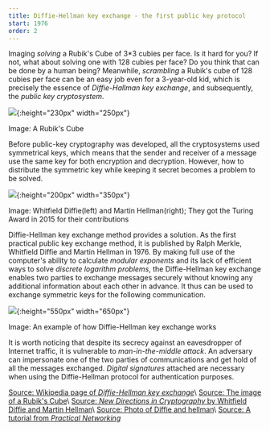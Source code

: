 ```yaml
---
title: Diffie-Hellman key exchange - the first public key protocol
start: 1976
order: 2
---
```



Imaging _solving_ a Rubik's Cube of 3*3 cubies per face. Is it hard for you? If not, what about solving one with 128 cubies per face? Do you think that can be done by a human being? Meanwhile, _scrambling_ a Rubik's cube of 128 cubies per face can be an easy job even for a 3-year-old kid, which is precisely the essence of _Diffie-Hallman key exchange_, and subsequently, the _public key cryptosystem_. 

![](https://upload.wikimedia.org/wikipedia/commons/thumb/a/aa/17_layer_cube.png/800px-17_layer_cube.png){:height="230px" width="250px"}

Image: A Rubik's Cube

Before public-key cryptography was developed, all the cryptosystems used symmetrical keys, which means that the sender and receiver of a message use the same key for both encryption and decryption. However, how to distribute the symmetric key while keeping it secret becomes a problem to be solved. 


![](https://news.bitcoin.com/wp-content/uploads/2016/03/DiffHellCova.jpg){:height="200px" width="350px"}

Image: Whitfield Diffie(left) and Martin Hellman(right); They got the Turing Award in 2015 for their contributions


Diffie-Hellman key exchange method provides a solution. As the first practical public key exchange method, it is published by Ralph Merkle, Whitfield Diffie and Martin Hellman in 1976. By making full use of the computer's ability to calculate _modular exponents_ and its lack of efficient ways to solve _discrete logarithm problems_, the Diffie-Hellman key exchange enables two parties to exchange messages securely without knowing any additional information about each other in advance. It thus can be used to exchange symmetric keys for the following communication. 

![](https://www.practicalnetworking.net/wp-content/uploads/2015/11/dh-revised.png){:height="550px" width="650px"}

Image: An example of how Diffie-Hellman key exchange works


It is worth noticing that despite its secrecy against an eavesdropper of Internet traffic, it is vulnerable to _man-in-the-middle attack_. An adversary can impersonate one of the two parties of communications and get hold of all the messages exchanged. _Digital signatures_ attached are necessary when using the Diffie-Hellman protocol for authentication purposes.

[Source: Wikipedia page of _Diffie-Hellman key exchange_](https://en.wikipedia.org/wiki/Diffie%E2%80%93Hellman_key_exchange)\\
[Source: The image of a Rubik's Cube](https://upload.wikimedia.org/wikipedia/commons/thumb/a/aa/17_layer_cube.png/800px-17_layer_cube.png)\\
[Source: _New Directions in Cryptography_ by Whitfield Diffie and Martin Hellman](https://www-ee.stanford.edu/~hellman/publications/24.pdf)\\
[Source: Photo of Diffie and hellman](https://news.bitcoin.com/diffie-hellman-2015-turing-award/)\\
[Source: A tutorial from _Practical Networking_](https://www.practicalnetworking.net/series/cryptography/diffie-hellman/)
